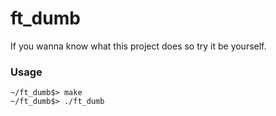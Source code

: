 ﻿# ft_dumb

If you wanna know what this project does so try it be yourself.


### Usage

	~/ft_dumb$> make
	~/ft_dumb$> ./ft_dumb

